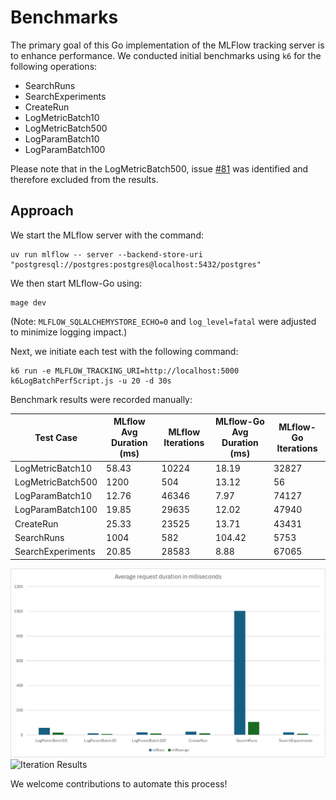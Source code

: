 # Benchmarks

The primary goal of this Go implementation of the MLFlow tracking server is to enhance performance. We conducted initial benchmarks using `k6` for the following operations:

- SearchRuns
- SearchExperiments
- CreateRun
- LogMetricBatch10
- LogMetricBatch500
- LogParamBatch10
- LogParamBatch100

Please note that in the LogMetricBatch500, issue [#81](https://github.com/mlflow/mlflow-go/issues/81) was identified and therefore excluded from the results.

## Approach

We start the MLflow server with the command:

```shell
uv run mlflow -- server --backend-store-uri "postgresql://postgres:postgres@localhost:5432/postgres"
```

We then start MLflow-Go using:

```shell
mage dev
```

(Note: `MLFLOW_SQLALCHEMYSTORE_ECHO=0` and `log_level=fatal` were adjusted to minimize logging impact.)

Next, we initiate each test with the following command:

```shell
k6 run -e MLFLOW_TRACKING_URI=http://localhost:5000 k6LogBatchPerfScript.js -u 20 -d 30s
```

Benchmark results were recorded manually:

| Test Case                 | MLflow Avg Duration (ms) | MLflow Iterations | MLflow-Go Avg Duration (ms)  | MLflow-Go Iterations |
|---------------------------|--------------------------|-------------------|------------------------------|----------------------|
| LogMetricBatch10          | 58.43                    | 10224             | 18.19                        | 32827                |
| LogMetricBatch500         | 1200                     | 504               | 13.12                        | 56                   |
| LogParamBatch10           | 12.76                    | 46346             | 7.97                         | 74127                |
| LogParamBatch100          | 19.85                    | 29635             | 12.02                        | 47940                |
| CreateRun                 | 25.33                    | 23525             | 13.71                        | 43431                |
| SearchRuns                | 1004                     | 582               | 104.42                       | 5753                 |
| SearchExperiments         | 20.85                    | 28583             | 8.88                         | 67065                |

![Duration Results](results_duration.png)
![Iteration Results](results_iteration.png)

We welcome contributions to automate this process!